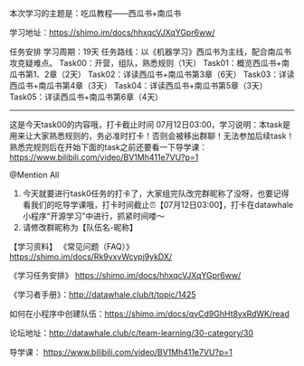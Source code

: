 本次学习的主题是：吃瓜教程——西瓜书+南瓜书


学习地址：https://shimo.im/docs/hhxqcVJXqYGpr6ww/
 
任务安排
学习周期：19天
任务路线：以《机器学习》西瓜书为主线，配合南瓜书攻克疑难点。
Task00：开营，组队，熟悉规则（1天）
Task01：概览西瓜书+南瓜书第1、2章（2天）
Task02：详读西瓜书+南瓜书第3章（6天）
Task03：详读西瓜书+南瓜书第4章（3天）
Task04：详读西瓜书+南瓜书第5章（3天）
Task05：详读西瓜书+南瓜书第6章（4天）

-------------------------------------------------------------------------
这是今天task00的内容哦，打卡截止时间 07月12日03:00，学习说明：本task是用来让大家熟悉规则的，务必准时打卡！否则会被移出群聊！无法参加后续task！熟悉完规则后在开始下面的task之前还要看一下导学课：https://www.bilibili.com/video/BV1Mh411e7VU?p=1

@Mention All
1. 今天就要进行task0任务的打卡了，大家组完队改完群昵称了没呀，也要记得看我们的吃导学课哦，打卡时间截止⏰【07月12日03:00】，打卡在datawhale小程序“开源学习”中进行，抓紧时间喽～
2. 请修改群昵称为【队伍名-昵称】

【学习资料】
《常见问题（FAQ）》
https://shimo.im/docs/Rk9vxvWcypj9ykDX/

《学习任务安排》
https://shimo.im/docs/hhxqcVJXqYGpr6ww/

《学习者手册》：http://datawhale.club/t/topic/1425

如何在小程序中创建队伍：https://shimo.im/docs/qvCd9GhHt8yxRdWK/read

论坛地址：http://datawhale.club/c/team-learning/30-category/30

导学课：
https://www.bilibili.com/video/BV1Mh411e7VU?p=1
